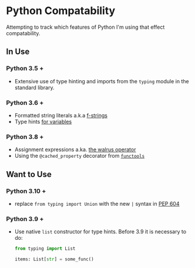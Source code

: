 # Python Compatability

Attempting to track which features of Python I'm using that effect compatability.

## In Use

### Python 3.5 +

- Extensive use of type hinting and imports from the `typing` module in the 
  standard library.

### Python 3.6 +

- Formatted string literals a.k.a [f-strings][f-strings]
- Type hints [for variables][var annotation]

### Python 3.8 +

- Assignment expressions a.ka. [the walrus operator][walrus]
- Using the `@cached_property` decorator from [`functools`][cached prop]

## Want to Use

### Python 3.10 +

- replace `from typing import Union` with the new `|` syntax in [PEP 604][union]

### Python 3.9 +

- Use native `list` constructor for type hints. Before 3.9 it is necessary to 
  do:

  ```python
  from typing import List

  items: List[str] = some_func()
  ```

[union]: <https://www.python.org/dev/peps/pep-0604/>
"PEP 604 -- Allow writing union types as X | Y"
[f-strings]: <https://www.python.org/dev/peps/pep-0498/>
"PEP 498 -- Liter String Interpolation"
[walrus]: <https://www.python.org/dev/peps/pep-0572/>
"PEP 572 -- Assignment Expressions"
[var annotation]: <https://www.python.org/dev/peps/pep-0526/>
"PEP 526 -- Syntax for Variable Assignment"
[cached prop]: <https://docs.python.org/3/library/functools.html#functools.cached_property>
"functools -- Higher-order functions and operations on callable objects"
